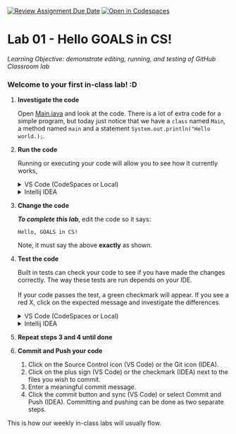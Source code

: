 [![Review Assignment Due Date](https://classroom.github.com/assets/deadline-readme-button-22041afd0340ce965d47ae6ef1cefeee28c7c493a6346c4f15d667ab976d596c.svg)](https://classroom.github.com/a/yHvrybXC)
[![Open in Codespaces](https://classroom.github.com/assets/launch-codespace-2972f46106e565e64193e422d61a12cf1da4916b45550586e14ef0a7c637dd04.svg)](https://classroom.github.com/open-in-codespaces?assignment_repo_id=15267221)
# Lab 01 - Hello GOALS in CS!

_Learning Objective: demonstrate editing, running, and testing of GitHub Classroom lab_

### Welcome to your first in-class lab! :D
1. **Investigate the code**
  
    Open [Main.java](./Main.java) and look at the code. There is a lot of extra code for a
simple program, but today just notice that we have a `class` named `Main`, a method 
named `main` and a statement `System.out.println("Hello world.);`.


2. **Run the code**

   Running or executing your code will allow you to see how it currently works,
   <details>
      <summary>VS Code (CodeSpaces or Local)</summary>
      There are a number of ways to run a program in VS Code.
      
      * You can use the Run and Debug tool in the Activity Bar.
      * You can choose Run Java from the context menu in the program.
      * You can select the play button on the top right of the editor window.
      * You can choose Run Without Debugging from the Run menu.
   
   The output will appear in the terminal window.
   </details>
   <details>
      <summary>Intellij IDEA</summary>
      There are a number of ways to run a program in IntelliJ IDEA.

      * You can use the green play button at the top of the editor window.
      * You can choose Run option from the context menu in the program.
      * You can select the play button to the left of the class or main method in the editor.
      * You can choose Run from the Run menu.

   The output will appear in the Run window.   
   </details>


3. **Change the code**

   **_To complete this lab_**, edit the code so it says:

   ```
   Hello, GOALS in CS!
   ```

   Note, it must say the above **exactly** as shown. 


4. **Test the code**

   Built in tests can check your code to see if you have made the
   changes correctly. The way these tests are run depends on your
   IDE. <br><br>If your code passes the test, a green checkmark
   will appear. If you see a red X, click on the expected message and
   investigate the differences.
   <details>
      <summary>VS Code (CodeSpaces or Local)</summary>
      
      After running your code, a beaker will appear in your Activity Bar,
      this will give you access to the testing interface. Click the double
      arrow to run all the available tests. 
   </details>
   <details>
      <summary>Intellij IDEA</summary>
      
      Using the context menu of the root folder, select runn all tests. 
   </details>


5. **Repeat steps 3 and 4 until done**
6. **Commit and Push your code**

   1. Click on the Source Control icon (VS Code) or the Git icon (IDEA). 
   1. Click on the plus sign (VS Code) or the checkmark (IDEA) next to the files
      you wish to commit.
   2. Enter a meaningful commit message.
   3. Click the commit button and sync (VS Code) or select Commit and Push (IDEA). Committing and pushing can be done
   as two separate steps.


This is how our weekly in-class labs will usually flow.
